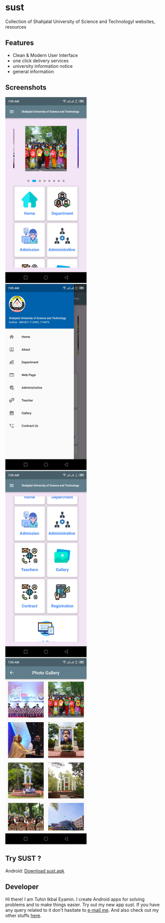 # sust

Collection of Shahjalal University of Science and Technologyl websites, resources


## Features

 - Clean & Modern User Interface
 - one click delivery services
 - university information notice
 - general information


## Screenshots

<img src="assets/Screenshots/Screenshot_1.jpg" width="256"><img src="assets/Screenshots/Screenshot_2.jpg" width="256"><img src="assets/Screenshots/Screenshot_3.jpg" width="256"><img src="assets/Screenshots/Screenshot_4.jpg" width="256">




## Try SUST ?

Android: [Download sust.apk](https://github.com/codereyamin/)


## Developer

Hi there! I am Tuhin Ikbal Eyamin. I create Android apps for solving problems and to make things easier. Try out my new app sust. If you have any query related to it don't hasitate to [e-mail me](mailto:codereyamin@gmail.com). And also check out my other stuffs [here](https://github.com/codereyamin).



